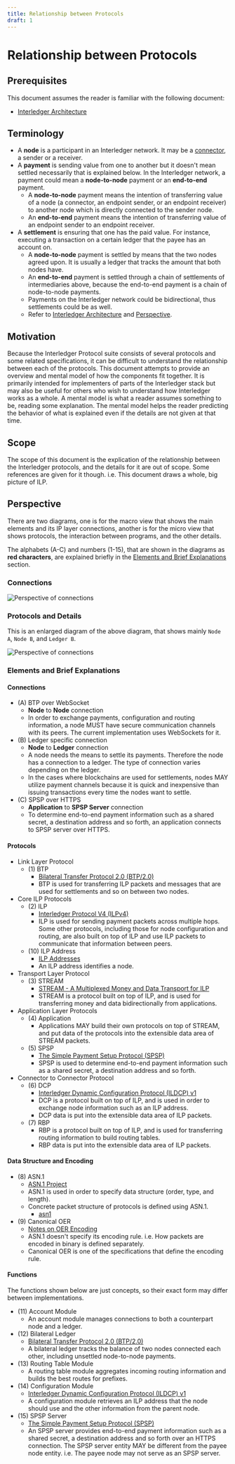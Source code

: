```yaml
---
title: Relationship between Protocols
draft: 1
---
```


# Relationship between Protocols

## Prerequisites
This document assumes the reader is familiar with the following document:

- [Interledger Architecture](../0001-interledger-architecture/0001-interledger-architecture.md)

## Terminology
- A **node** is a participant in an Interledger network. It may be a [connector](../0001-interledger-architecture/0001-interledger-architecture.md#connectors), a sender or a receiver.
- A **payment** is sending value from one to another but it doesn't mean settled necessarily that is explained below. In the Interledger network, a payment could mean a **node-to-node** payment or an **end-to-end** payment.
  - A **node-to-node** payment means the intention of transferring value of a node (a connector, an endpoint sender, or an endpoint receiver) to another node which is directly connected to the sender node.
  - An **end-to-end** payment means the intention of transferring value of an endpoint sender to an endpoint receiver.
- A **settlement** is ensuring that one has the paid value. For instance, executing a transaction on a certain ledger that the payee has an account on.
  - A **node-to-node** payment is settled by means that the two nodes agreed upon. It is usually a ledger that tracks the amount that both nodes have.
  - An **end-to-end** payment is settled through a chain of settlements of intermediaries above, because the end-to-end payment is a chain of node-to-node payments.
  - Payments on the Interledger network could be bidirectional, thus settlements could be as well.
  - Refer to [Interledger Architecture](../0001-interledger-architecture/0001-interledger-architecture.md) and [Perspective](#perspective).

## Motivation
Because the Interledger Protocol suite consists of several protocols and some related specifications, it can be difficult to understand the relationship between each of the protocols. This document attempts to provide an overview and mental model of how the components fit together. It is primarily intended for implementers of parts of the Interledger stack but may also be useful for others who wish to understand how Interledger works as a whole. A mental model is what a reader assumes something to be, reading some explanation. The mental model helps the reader predicting the behavior of what is explained even if the details are not given at that time.

## Scope
The scope of this document is the explication of the relationship between the Interledger protocols, and the details for it are out of scope. Some references are given for it though. i.e. This document draws a whole, big picture of ILP.

## Perspective
There are two diagrams, one is for the macro view that shows the main elements and its IP layer connections, another is for the micro view that shows protocols, the interaction between programs, and the other details.

The alphabets (A-C) and numbers (1-15), that are shown in the diagrams as **red characters**, are explained briefly in the [Elements and Brief Explanations](#elements-and-brief-explanations) section.

### Connections

![Perspective of connections](images/perspective-connections.svg)

### Protocols and Details

This is an enlarged diagram of the above diagram, that shows mainly `Node A`, `Node B`, and `Ledger B`.

![Perspective of connections](images/perspective-protocols.svg)

### Elements and Brief Explanations
#### Connections
- (A) BTP over WebSocket
  - **Node** to **Node** connection
  - In order to exchange payments, configuration and routing information, a node MUST have secure communication channels with its peers. The current implementation uses WebSockets for it.
- (B) Ledger specific connection
  - **Node** to **Ledger** connection
  - A node needs the means to settle its payments. Therefore the node has a connection to a ledger. The type of connection varies depending on the ledger.
  - In the cases where blockchains are used for settlements, nodes MAY utilize payment channels because it is quick and inexpensive than issuing transactions every time the nodes want to settle.
- (C) SPSP over HTTPS
  - **Application** to **SPSP Server** connection
  - To determine end-to-end payment information such as a shared secret, a destination address and so forth, an application connects to SPSP server over HTTPS.

#### Protocols
- Link Layer Protocol
  - (1) BTP
    - [Bilateral Transfer Protocol 2.0 (BTP/2.0)](../0023-bilateral-transfer-protocol/0023-bilateral-transfer-protocol.md)
    - BTP is used for transferring ILP packets and messages that are used for settlements and so on between two nodes.
- Core ILP Protocols
  - (2) ILP
    - [Interledger Protocol V4 (ILPv4)](../0027-interledger-protocol-4/0027-interledger-protocol-4.md)
    - ILP is used for sending payment packets across multiple hops. Some other protocols, including those for node configuration and routing, are also built on top of ILP and use ILP packets to communicate that information between peers.
  - (10) ILP Address
    - [ILP Addresses](../0015-ilp-addresses/0015-ilp-addresses.md)
    - An ILP address identifies a node.
- Transport Layer Protocol
  - (3) STREAM
    - [STREAM - A Multiplexed Money and Data Transport for ILP](../0029-stream/0029-stream.md)
    - STREAM is a protocol built on top of ILP, and is used for transferring money and data bidirectionally from applications.
- Application Layer Protocols
  - (4) Application
    - Applications MAY build their own protocols on top of STREAM, and put data of the protocols into the extensible data area of STREAM packets.
  - (5) SPSP
    - [The Simple Payment Setup Protocol (SPSP)](../0009-simple-payment-setup-protocol/0009-simple-payment-setup-protocol.md)
    - SPSP is used to determine end-to-end payment information such as a shared secret, a destination address and so forth.
- Connector to Connector Protocol
  - (6) DCP
    - [Interledger Dynamic Configuration Protocol (ILDCP) v1](../0031-dynamic-configuration-protocol/0031-dynamic-configuration-protocol.md)
    - DCP is a protocol built on top of ILP, and is used in order to exchange node information such as an ILP address.
    - DCP data is put into the extensible data area of ILP packets.
  - (7) RBP
    - RBP is a protocol built on top of ILP, and is used for transferring routing information to build routing tables.
    - RBP data is put into the extensible data area of ILP packets.

#### Data Structure and Encoding
- (8) ASN.1
  - [ASN.1 Project](https://www.itu.int/en/ITU-T/asn1/)
  - ASN.1 is used in order to specify data structure (order, type, and length).
  - Concrete packet structure of protocols is defined using ASN.1.
    - [asn1](../asn1/README.md)
- (9) Canonical OER
  - [Notes on OER Encoding](../0030-notes-on-oer-encoding/0030-notes-on-oer-encoding.md)
  - ASN.1 doesn't specify its encoding rule. i.e. How packets are encoded in binary is defined separately.
  - Canonical OER is one of the specifications that define the encoding rule.

#### Functions
The functions shown below are just concepts, so their exact form may differ between implementations.

- (11) Account Module
  - An account module manages connections to both a counterpart node and a ledger.
- (12) Bilateral Ledger
  - [Bilateral Transfer Protocol 2.0 (BTP/2.0)](../0023-bilateral-transfer-protocol/0023-bilateral-transfer-protocol.md#terminology)
  - A bilateral ledger tracks the balance of two nodes connected each other, including unsettled node-to-node payments.
- (13) Routing Table Module
  - A routing table module aggregates incoming routing information and builds the best routes for prefixes.
- (14) Configuration Module
  - [Interledger Dynamic Configuration Protocol (ILDCP) v1](../0031-dynamic-configuration-protocol/0031-dynamic-configuration-protocol.md)
  - A configuration module retrieves an ILP address that the node should use and the other information from the parent node.
- (15) SPSP Server
  - [The Simple Payment Setup Protocol (SPSP)](../0009-simple-payment-setup-protocol/0009-simple-payment-setup-protocol.md)
  - An SPSP server provides end-to-end payment information such as a shared secret, a destination address and so forth over an HTTPS connection. The SPSP server entity MAY be different from the payee node entity. i.e. The payee node may not serve as an SPSP server.